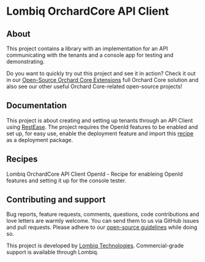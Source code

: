 # Lombiq OrchardCore API Client

## About

This project contains a library with an implementation for an API communicating with the tenants and a console app for testing and demonstrating.

Do you want to quickly try out this project and see it in action? Check it out in our [Open-Source Orchard Core Extensions](https://github.com/Lombiq/Open-Source-Orchard-Core-Extensions) full Orchard Core solution and also see our other useful Orchard Core-related open-source projects!

## Documentation

This project is about creating and setting up tenants through an API Client using [RestEase](https://github.com/canton7/RestEase).
The project requires the OpenId features to be enabled and set up, for easy use, enable the deployment feature and import this [recipe](Lombiq.OrchardCoreApiClient/Recipes/Lombiq.OrchardCoreApiClient.OpenId.recipe.json) as a deployment package.

## Recipes

Lombiq OrchardCore API Client OpenId - Recipe for enableing OpenId features and setting it up for the console tester.

## Contributing and support

Bug reports, feature requests, comments, questions, code contributions and love letters are warmly welcome. You can send them to us via GitHub issues and pull requests. Please adhere to our [open-source guidelines](https://lombiq.com/open-source-guidelines) while doing so.

This project is developed by [Lombiq Technologies](https://lombiq.com/). Commercial-grade support is available through Lombiq.
